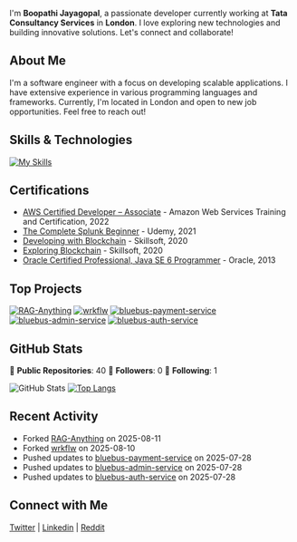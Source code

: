 I'm **Boopathi Jayagopal**, a passionate developer currently working at **Tata Consultancy Services** in **London**. I love exploring new technologies and building innovative solutions. Let's connect and collaborate!

## About Me

I'm a software engineer with a focus on developing scalable applications. I have extensive experience in various programming languages and frameworks. Currently, I'm located in London and open to new job opportunities. Feel free to reach out!

## Skills & Technologies

[![My Skills](https://skillicons.dev/icons?i=java,js,githubactions,docker,git,react,nodejs,postgres,mysql,aws,spring,github,gitlab,terraform,angular,postman,dynamodb,gradle,maven,py,go,bash&perline=8)](https://skillicons.dev)

## Certifications


- [AWS Certified Developer – Associate](https://www.credly.com/earner/earned/badge/db18cdb4-a7e0-4a43-884d-a234dce5d354) - Amazon Web Services Training and Certification, 2022
- [ The Complete Splunk Beginner](https://www.udemy.com/certificate/UC-1cd048f5-d1ca-421b-ac62-99d0d51063c1/) - Udemy, 2021
- [Developing with Blockchain](https://skillsoft.digitalbadges.skillsoft.com/4ebee746-75a5-47bc-b206-d550b8dbaf01#acc.ClmEWrY9) - Skillsoft, 2020
- [Exploring Blockchain](https://skillsoft.digitalbadges.skillsoft.com/824d7948-7720-4b04-ba40-6d6303b0b0f2#acc.LNfwutZj) - Skillsoft, 2020
- [Oracle Certified Professional, Java SE 6 Programmer](https://www.credly.com/earner/earned/badge/313a0349-7c37-48a5-b0cf-121bcf245271) - Oracle, 2013

## Top Projects

[![RAG-Anything](https://github-readme-stats.vercel.app/api/pin/?username=boopathijayagopal&repo=RAG-Anything&theme=dark)](https://github.com/boopathijayagopal/RAG-Anything)
[![wrkflw](https://github-readme-stats.vercel.app/api/pin/?username=boopathijayagopal&repo=wrkflw&theme=dark)](https://github.com/boopathijayagopal/wrkflw)
[![bluebus-payment-service](https://github-readme-stats.vercel.app/api/pin/?username=boopathijayagopal&repo=bluebus-payment-service&theme=dark)](https://github.com/boopathijayagopal/bluebus-payment-service)
[![bluebus-admin-service](https://github-readme-stats.vercel.app/api/pin/?username=boopathijayagopal&repo=bluebus-admin-service&theme=dark)](https://github.com/boopathijayagopal/bluebus-admin-service)
[![bluebus-auth-service](https://github-readme-stats.vercel.app/api/pin/?username=boopathijayagopal&repo=bluebus-auth-service&theme=dark)](https://github.com/boopathijayagopal/bluebus-auth-service)

## GitHub Stats
🔹 **Public Repositories**: 40 
🔹 **Followers**: 0 
🔹 **Following**: 1 

![GitHub Stats](https://github-readme-stats.vercel.app/api?username=boopathijayagopal&show_icons=true&theme=radical)
[![Top Langs](https://github-readme-stats.vercel.app/api/top-langs/?username=boopathijayagopal&layout=compact&theme=dark)](https://github.com/anuraghazra/github-readme-stats)

## Recent Activity

- Forked [RAG-Anything](https://github.com/boopathijayagopal/RAG-Anything) on 2025-08-11
- Forked [wrkflw](https://github.com/boopathijayagopal/wrkflw) on 2025-08-10
- Pushed updates to [bluebus-payment-service](https://github.com/boopathijayagopal/bluebus-payment-service) on 2025-07-28
- Pushed updates to [bluebus-admin-service](https://github.com/boopathijayagopal/bluebus-admin-service) on 2025-07-28
- Pushed updates to [bluebus-auth-service](https://github.com/boopathijayagopal/bluebus-auth-service) on 2025-07-28

## Connect with Me

<a href="https://twitter.com/Boopathijayagop" target="_blank" rel="noopener noreferrer"><Icon /> Twitter</a> | <a href="https://www.linkedin.com/in/boopathijayagopal/" target="_blank" rel="noopener noreferrer"><Icon /> Linkedin</a> | <a href="https://www.reddit.com/user/bojayago/" target="_blank" rel="noopener noreferrer"><Icon /> Reddit</a>

